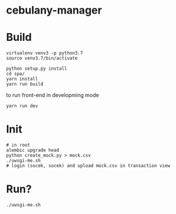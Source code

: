 # cebulany-manager

# Build

```
virtualenv venv3 -p python3.7
source venv3.7/bin/activate

python setup.py install
cd spa/
yarn install
yarn run build
```

to run front-end in developming mode
```
yarn run dev
```

# Init 

```
# in root
alembic upgrade head
python create_mock.py > mock.csv
./uwsgi-me.sh
# login (socek, socek) and upload mock.csv in transaction view
```

# Run?

```
./uwsgi-me.sh
```
